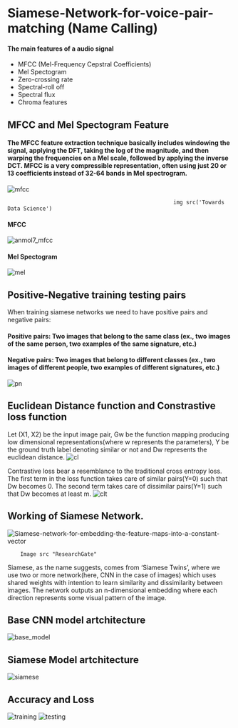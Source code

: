 # Siamese-Network-for-voice-pair-matching (Name Calling)

#### The main features of a audio signal
- MFCC (Mel-Frequency Cepstral Coefficients)
- Mel Spectogram
-  Zero-crossing rate
- Spectral-roll off
- Spectral flux
- Chroma features
## MFCC and Mel Spectogram Feature
#### The MFCC feature extraction technique basically includes windowing the signal, applying the DFT, taking the log of the magnitude, and then warping the frequencies on a Mel scale, followed by applying the inverse DCT. MFCC is a very compressible representation, often using just 20 or 13 coefficients instead of 32-64 bands in Mel spectrogram.
![mfcc](https://user-images.githubusercontent.com/53303541/128922693-cf6f6dba-06bd-4836-9586-d6575a00d931.jpeg)
                                                            
                                                        img src('Towards Data Science')
                                                        
#### MFCC
![anmol7_mfcc](https://user-images.githubusercontent.com/53303541/128305542-eb766c39-7a12-4e87-9f7c-008ce98c4dad.png)


#### Mel Spectogram
![mel](https://user-images.githubusercontent.com/53303541/128305659-9409cd26-e77a-4dea-b834-71a1e29aff07.png)

## Positive-Negative training testing pairs
When training siamese networks we need to have positive pairs and negative pairs:

#### Positive pairs: Two images that belong to the same class (ex., two images of the same person, two examples of the same signature, etc.)
#### Negative pairs: Two images that belong to different classes (ex., two images of different people, two examples of different signatures, etc.)
![pn](https://user-images.githubusercontent.com/53303541/128925227-27c712d7-abe5-40ea-beba-83d0f98ca3aa.png)


## Euclidean Distance function and Constrastive loss function
Let (X1, X2) be the input image pair, Gw be the function mapping producing low dimensional representations(where w represents the parameters), Y be the ground truth label denoting similar or not and Dw represents the euclidean distance.
![cl](https://user-images.githubusercontent.com/53303541/128926857-3476dd3d-6048-4c3c-8842-cc27b22131c5.png)

Contrastive loss bear a resemblance to the traditional cross entropy loss. The first term in the loss function takes care of similar pairs(Y=0) such that Dw becomes 0. The second term takes care of dissimilar pairs(Y=1) such that Dw becomes at least m.
![clt](https://user-images.githubusercontent.com/53303541/128927212-22caa618-55f8-4bff-b17a-1ac3f47ae4bd.png)


## Working of Siamese Network.
![Siamese-network-for-embedding-the-feature-maps-into-a-constant-vector](https://user-images.githubusercontent.com/53303541/128300246-2fdd584d-c237-44e2-927f-013797980b5c.png)
                                                                          
        Image src "ResearchGate"

Siamese, as the name suggests, comes from ‘Siamese Twins’, where we use two or more network(here, CNN in the case of images) which uses shared weights with intention to learn similarity and dissimilarity between images. The network outputs an n-dimensional embedding where each direction represents some visual pattern of the image.

## Base CNN model artchitecture
![base_model](https://user-images.githubusercontent.com/53303541/128301744-b59dc538-1261-4c00-b874-f82631279d85.png)

## Siamese Model artchitecture
![siamese](https://user-images.githubusercontent.com/53303541/128301830-7d007846-1575-4a68-8543-f57ebc55767a.png)

## Accuracy and Loss
![training](https://user-images.githubusercontent.com/53303541/128306128-e578579d-120b-4a9e-b3b8-5a4148c114e6.png)
![testing](https://user-images.githubusercontent.com/53303541/128306136-bac2408f-d156-4c17-8c95-d917ad8468c3.png)
